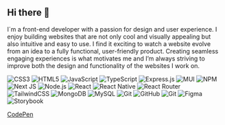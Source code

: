 ## Hi there 👋

I´m a front-end developer with a passion for design and user experience. I enjoy building websites that are not only cool and visually appealing but also intuitive and easy to use. I find it exciting to watch a website evolve from an idea to a fully functional, user-friendly product. Creating seamless engaging experiences is what motivates me and I’m always striving to improve both the design and functionality of the websites I work on.

![CSS3](https://img.shields.io/badge/css3-%231572B6.svg?logo=css3&logoColor=white&style=flat) 
![HTML5](https://img.shields.io/badge/html5-%23E34F26.svg?logo=html5&logoColor=white&style=flat) 
![JavaScript](https://img.shields.io/badge/javascript-%23323330.svg?logo=javascript&logoColor=%23F7DF1E&style=flat) 
![TypeScript](https://img.shields.io/badge/typescript-%23007ACC.svg?logo=typescript&logoColor=white&style=flat) 
![Express.js](https://img.shields.io/badge/express.js-%23404d59.svg?logo=express&logoColor=%2361DAFB&style=flat) 
![MUI ](https://img.shields.io/badge/MUI-%230081CB.svg?logo=material-ui&logoColor=white&style=flat) 
![NPM ](https://img.shields.io/badge/NPM-%23000000.svg?logo=npm&logoColor=white&style=flat) 
![Next JS ](https://img.shields.io/badge/Next-black?logo=next.js&logoColor=white&style=flat) 
![Node.js ](https://img.shields.io/badge/node.js-6DA55F?logo=node.js&logoColor=white&style=flat) 
![React](https://img.shields.io/badge/react-%2320232a.svg?logo=react&logoColor=%2361DAFB&style=flat) 
![React Native](https://img.shields.io/badge/react_native-%2320232a.svg?logo=react&logoColor=%2361DAFB&style=flat) 
![React Router](https://img.shields.io/badge/React_Router-CA4245?logo=react-router&logoColor=white&style=flat) 
![TailwindCSS](https://img.shields.io/badge/tailwindcss-%2338B2AC.svg?logo=tailwind-css&logoColor=white&style=flat) 
![MongoDB](https://img.shields.io/badge/MongoDB-%234ea94b.svg?logo=mongodb&logoColor=white&style=flat) 
![MySQL](https://img.shields.io/badge/mysql-%2300f.svg?logo=mysql&logoColor=white&style=flat) 
![Git](https://img.shields.io/badge/git-%23F05033.svg?logo=git&logoColor=white&style=flat) 
![GitHub](https://img.shields.io/badge/github-%23121011.svg?logo=github&logoColor=white&style=flat) 
![Git](https://https://img.shields.io/badge/git-%23121011.svg?logo=git&logoColor=white&style=flat)
![Figma]([![Figma](https://img.shields.io/badge/Figma-F24E1E?logo=figma&logoColor=white)](#))
![Storybook]([![Storybook](https://img.shields.io/badge/Storybook-FF4785?logo=storybook&logoColor=fff)](#))




 [CodePen](https://codepen.io/iiddaa96/pens/showcase)
